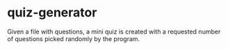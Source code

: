 # quiz-generator
Given a file with questions, a mini quiz is created with a requested number of questions picked randomly by the program. 

